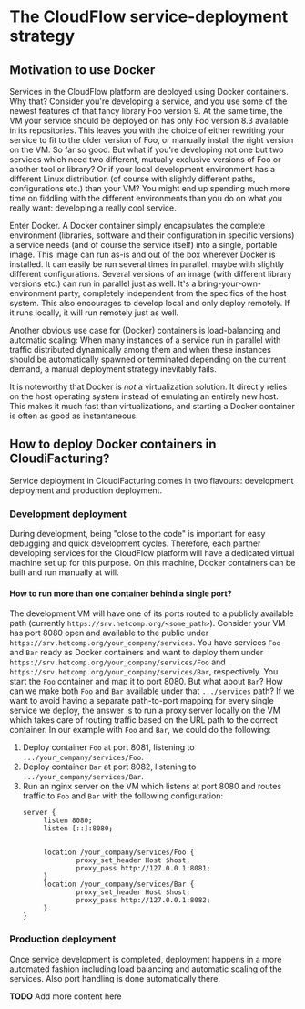 # The CloudFlow service-deployment strategy

## Motivation to use Docker
Services in the CloudFlow platform are deployed using Docker containers. Why
that? Consider you're developing a service, and you use some of the newest
features of that fancy library Foo version 9. At the same time, the VM your
service should be deployed on has only Foo version 8.3 available in its
repositories. This leaves you with the choice of either rewriting your service
to fit to the older version of Foo, or manually install the right version on the
VM. So far so good. But what if you're developing not one but two services which
need two different, mutually exclusive versions of Foo or another tool or
library? Or if your local development environment has a different Linux
distribution (of course with slightly different paths, configurations etc.) than
your VM? You might end up spending much more time on fiddling with the different
environments than you do on what you really want: developing a really cool
service.

Enter Docker. A Docker container simply encapsulates the complete environment
(libraries, software and their configuration in specific versions) a service
needs (and of course the service itself) into a single, portable image. This
image can run as-is and out of the box wherever Docker is installed. It can
easily be run several times in parallel, maybe with slightly different
configurations. Several versions of an image (with different library versions
etc.) can run in parallel just as well. It's a bring-your-own-environment
party, completely independent from the specifics of the host system. This also
encourages to develop local and only deploy remotely. If it runs locally, it
will run remotely just as well.

Another obvious use case for (Docker) containers is load-balancing and
automatic scaling: When many instances of a service run in parallel with
traffic distributed dynamically among them and when these instances should be
automatically spawned or terminated depending on the current demand, a manual
deployment strategy inevitably fails.

It is noteworthy that Docker is _not_ a virtualization solution. It directly
relies on the host operating system instead of emulating an entirely new host.
This makes it much fast than virtualizations, and starting a Docker container
is often as good as instantaneous.

## How to deploy Docker containers in CloudiFacturing?
Service deployment in CloudiFacturing comes in two flavours: development
deployment and production deployment.

### Development deployment
During development, being "close to the code" is important for easy debugging
and quick development cycles. Therefore, each partner developing services for
the CloudFlow platform will have a dedicated virtual machine set up for this
purpose. On this machine, Docker containers can be built and run manually at
will.

#### How to run more than one container behind a single port?
The development VM will have one of its ports routed to a publicly available
path (currently `https://srv.hetcomp.org/<some_path>`). Consider your VM has
port 8080 open and available to the public under
`https://srv.hetcomp.org/your_company/services`. You have services `Foo` and
`Bar` ready as Docker containers and want to deploy them under
`https://srv.hetcomp.org/your_company/services/Foo` and
`https://srv.hetcomp.org/your_company/services/Bar`, respectively. You start
the `Foo` container and map it to port 8080. But what about `Bar`? How can we
make both `Foo` and `Bar` available under that `.../services` path? If we
want to avoid having a separate path-to-port mapping for every single service
we deploy, the answer is to run a proxy server locally on the VM which takes
care of routing traffic based on the URL path to the correct container. In
our example with `Foo` and `Bar`, we could do the following:
1. Deploy container `Foo` at port 8081, listening to
   `.../your_company/services/Foo`.
2. Deploy container `Bar` at port 8082, listening to
   `.../your_company/services/Bar`.
3. Run an nginx server on the VM which listens at port 8080 and routes traffic
   to `Foo` and `Bar` with the following configuration:
   ```
   server {
        listen 8080;
        listen [::]:8080;


        location /your_company/services/Foo {
                proxy_set_header Host $host;
                proxy_pass http://127.0.0.1:8081;
        }
        location /your_company/services/Bar {
                proxy_set_header Host $host;
                proxy_pass http://127.0.0.1:8082;
        }
   }
   ```

### Production deployment
Once service development is completed, deployment happens in a more
automated fashion including load balancing and automatic scaling of the
services. Also port handling is done automatically there.

**TODO** Add more content here
